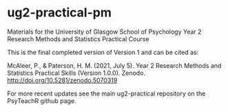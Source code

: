 # ug2-practical-pm
Materials for the University of Glasgow School of Psychology Year 2 Research Methods and Statistics Practical Course

This is the final completed version of Version 1 and can be cited as:

McAleer, P., & Paterson, H. M. (2021, July 5). Year 2 Research Methods and Statistics Practical Skills (Version 1.0.0). Zenodo. <a href = "http://doi.org/10.5281/zenodo.5070319" target = "_blank">http://doi.org/10.5281/zenodo.5070319</a>

For more recent updates see the main ug2-practical repository on the PsyTeachR github page.
